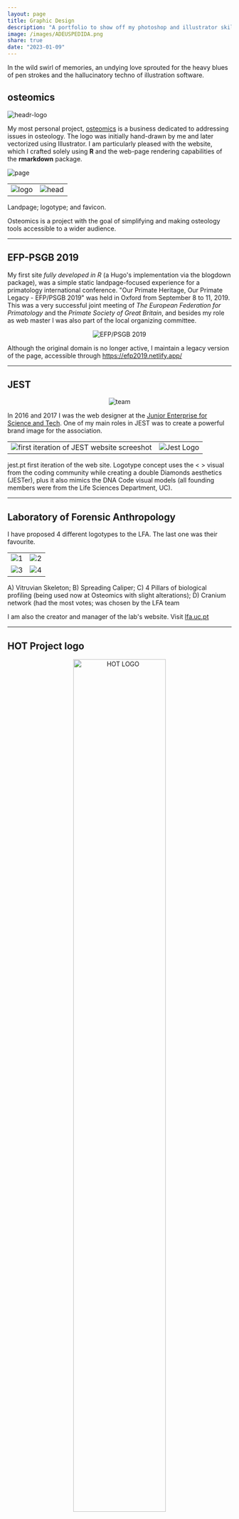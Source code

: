 ```yaml
---
layout: page
title: Graphic Design
description: "A portfolio to show off my photoshop and illustrator skills."
image: /images/ADEUSPEDIDA.png
share: true
date: "2023-01-09"
---
```


In the wild swirl of memories, an undying love sprouted for the heavy blues of pen strokes and the hallucinatory techno of illustration software.


## osteomics

<img src="/images/osteomicsLogo.png" alt="headr-logo">

My most personal project, <a href = "http://osteomics.com" target = "_blank">osteomics</a> is a business dedicated to addressing issues in osteology. The logo was initially hand-drawn by me and later vectorized using Illustrator. I am particularly pleased with the website, which I crafted solely using **R** and the web-page rendering capabilities of the **rmarkdown** package.

<img src="/images/osteomicsPage.png" alt="page">

<table>
  <tr>
    <td><img src="/images/osteomicsLogo2.png" alt="logo"></td>
    <td><img src="/images/osteomics_favicon.png" alt="head"></td>
  </tr>
</table>

Landpage; logotype; and favicon.


Osteomics is a project with the goal of simplifying and making osteology tools accessible to a wider audience.

---

## EFP-PSGB 2019

My first site *fully developed in R* (a Hugo's implementation via the blogdown package), was a simple static landpage-focused experience for a primatology international conference. "Our Primate Heritage, Our Primate Legacy - EFP/PSGB 2019" was held in Oxford from September 8 to 11, 2019. This was a very successful joint meeting of *The European Federation for Primatology* and the *Primate Society of Great Britain*, and besides my role as web master I was also part of the local organizing committee.

<figure>
  <p align = "center">
  <img src="/images/sites/efp-psgb2019.png" alt="EFP/PSGB 2019"> </p>
</figure>

Although the original domain is no longer active, I maintain a legacy version of the page, accessible through <a href="https://efp2019.netlify.app/" target = "_blank">https://efp2019.netlify.app/</a>


---

## JEST

<figure>
  <p align = "center">
  <img src="/images/jestPTcover3.png" alt="team"> </p>
</figure>

In 2016 and 2017 I was the web designer at the <a href = "http://jest.pt" target = "_blank">Junior Enterprise for Science and Tech</a>. One of my main roles in JEST was to create a powerful brand image for the association.


<table>
  <tr>
    <td><img src="/images/jestPage.jpg" alt="first iteration of JEST website screeshot"></td>
    <td><img src="/images/jestLogo_coresB.png" alt="Jest Logo"></td>
  </tr>
</table>

jest.pt first iteration of the web site. Logotype concept uses the < > visual from the coding community while creating a double Diamonds aesthetics (JESTer), plus it also mimics the DNA Code visual models (all founding members were from the Life Sciences Department, UC). 

---

## Laboratory of Forensic Anthropology

I have proposed 4 different logotypes to the LFA. The last one was their favourite.

<table>
  <tr>
    <td><img src="/images/LoFA1.png" alt="1"></td>
    <td><img src="/images/LoFA2.png" alt="2"></td>
  </tr>
  <tr>
    <td><img src="/images/LoFA3.png" alt="3"></td>
    <td><img src="/images/LoFA4.png" alt="4"></td>
  </tr>
</table>

A) Vitruvian Skeleton; B) Spreading Caliper; C) 4 Pillars of biological profiling (being used now at Osteomics with slight alterations); D) Cranium network (had the most votes; was chosen by the LFA team


I am also the creator and manager of the lab's website. Visit <a href = "http://lfa.uc.pt" target = "_blank">lfa.uc.pt</a>

---


## HOT Project logo

<figure>
  <p align = "center">   
  <img src="http://jcoelho.com/images/HOT-Logo.png" alt="HOT LOGO" width="70%"> </p>
  <figcaption>The HOT Project has brought together a group of researchers interested in burnt bones and teeth. This logo was developed based on an earlier similar concept originally thought by David Gonçalves.</figcaption>
</figure>

---

## Pixel Art

In the haze of my adolescent years, a nebulous span between 14 and 15, I found myself entangled in the clandestine world of amateur international RPG (Role-Playing Games) projects. Within this enigmatic tapestry, I wove threads of creation, birthing a Pokémon fan-game: an obscure constellation in the vast and cryptic cosmos of my formative pursuits.

![Dark Ball](/images/pixelart/darkball.png)
![Light Ball](/images/pixelart/lightball.png)
![Virtual Ball](/images/pixelart/virtualball.png)
![Tiny Ball](/images/pixelart/tinyball.png)
![Big Ball](/images/pixelart/bigball.png)
![Farm Ball](/images/pixelart/farmball.png)
![Great Farm Ball](/images/pixelart/greatfarmball.png)
![Ultra Farm Ball](/images/pixelart/ultrafarmball.png)
![Electra Ball](/images/pixelart/electraball.png)
![Flame Ball](/images/pixelart/flameball.png)
![Ice Ball](/images/pixelart/iceball.png)
![Jewell Ball](/images/pixelart/jewelball.png)
![Metal Ball](/images/pixelart/metalball.png)
![Lunar Ball](/images/pixelart/lunarball.png)
![Ore Ball](/images/pixelart/oreball.png)
![Primary Ball](/images/pixelart/primaryball.png)
![2](/images/pixelart/2.png)
![3](/images/pixelart/3.png)
![4](/images/pixelart/4.png)
![5](/images/pixelart/5.png)
![6](/images/pixelart/6.png)
![7](/images/pixelart/7.png)
![8](/images/pixelart/8.png)
![9](/images/pixelart/9.png)
![10](/images/pixelart/10.png)
![Ghostie](/images/pixelart/ghostie.png)
![Humpclops2](/images/pixelart/humpclops2.png)
![Kiwikou](/images/pixelart/kiwikou.png)
![Koarbor](/images/pixelart/koarbor.png)
![Koalampur](/images/pixelart/koalampur.png)
![Nimbuclaus](/images/pixelart/nimbuclaus.png)
![Ultian](/images/pixelart/Ultian.png)
![Parapanui](/images/pixelart/parapanui.png)
![1](/images/pixelart/1.png)
![Eggs](/images/pixelart/eggs.png)
![Swirkyandtwatypus](/images/pixelart/swirkyandtwatypus.png)
![Build07](/images/pixelart/build07.gif)
![Lab01](/images/pixelart/Lab01.png)
![Build02](/images/pixelart/Build02.png)
![Build04](/images/pixelart/Build04.png)

I also made a huge tileset with Pokémon graphics compatible with RPG Maker XP, you can download <a href = "/images/pixelart/tileset.png" target = "_blank">it here</a>, it will take a while to load.

